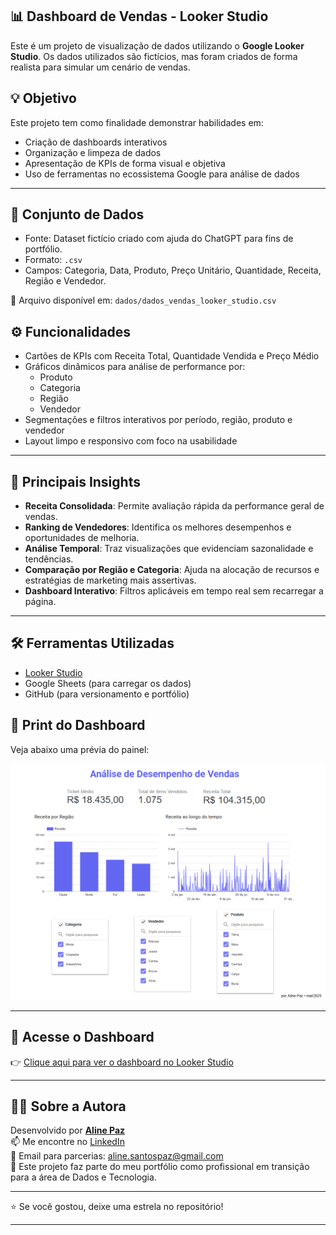 ## 📊 Dashboard de Vendas - Looker Studio

Este é um projeto de visualização de dados utilizando o **Google Looker Studio**. Os dados utilizados são fictícios, mas foram criados de forma realista para simular um cenário de vendas.

## 💡 Objetivo

Este projeto tem como finalidade demonstrar habilidades em:

- Criação de dashboards interativos
- Organização e limpeza de dados
- Apresentação de KPIs de forma visual e objetiva
- Uso de ferramentas no ecossistema Google para análise de dados

---

## 🧾 Conjunto de Dados

- Fonte: Dataset fictício criado com ajuda do ChatGPT para fins de portfólio.
- Formato: `.csv`
- Campos: Categoria, Data, Produto, Preço Unitário, Quantidade, Receita, Região e Vendedor.

📁 Arquivo disponível em: `dados/dados_vendas_looker_studio.csv`

## ⚙️ Funcionalidades

- Cartões de KPIs com Receita Total, Quantidade Vendida e Preço Médio
- Gráficos dinâmicos para análise de performance por:
  - Produto
  - Categoria
  - Região
  - Vendedor
- Segmentações e filtros interativos por período, região, produto e vendedor
- Layout limpo e responsivo com foco na usabilidade

---

## 📌 Principais Insights

- **Receita Consolidada**: Permite avaliação rápida da performance geral de vendas.
- **Ranking de Vendedores**: Identifica os melhores desempenhos e oportunidades de melhoria.
- **Análise Temporal**: Traz visualizações que evidenciam sazonalidade e tendências.
- **Comparação por Região e Categoria**: Ajuda na alocação de recursos e estratégias de marketing mais assertivas.
- **Dashboard Interativo**: Filtros aplicáveis em tempo real sem recarregar a página.

---

## 🛠️ Ferramentas Utilizadas

- [Looker Studio](https://lookerstudio.google.com/)
- Google Sheets (para carregar os dados)
- GitHub (para versionamento e portfólio)

## 📸 Print do Dashboard

Veja abaixo uma prévia do painel:

![Dashboard Looker](image/analise_desempenho_vendas.png)

---

## 🔗 Acesse o Dashboard

👉 [Clique aqui para ver o dashboard no Looker Studio](https://lookerstudio.google.com/reporting/6226c9a5-d681-4a7e-baca-9f83d04900ff)

---

## 👩‍💻 Sobre a Autora

Desenvolvido por **[Aline Paz](https://github.com/alinepax)**  
📫 Me encontre no [LinkedIn](https://www.linkedin.com/in/alinedapaz/)  
📧 Email para parcerias: aline.santospaz@gmail.com  
🎯 Este projeto faz parte do meu portfólio como profissional em transição para a área de Dados e Tecnologia.

---

⭐ Se você gostou, deixe uma estrela no repositório!

---
